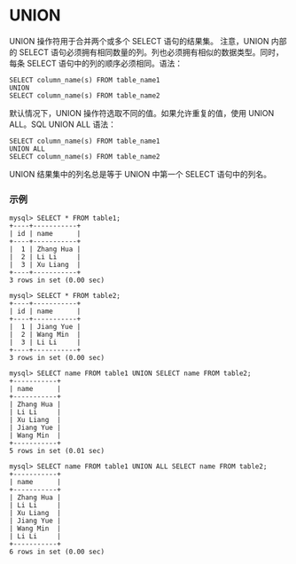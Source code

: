 UNION
===

UNION 操作符用于合并两个或多个 SELECT 语句的结果集。
注意，UNION 内部的 SELECT 语句必须拥有相同数量的列。列也必须拥有相似的数据类型。同时，每条 SELECT 语句中的列的顺序必须相同。语法：

```
SELECT column_name(s) FROM table_name1
UNION
SELECT column_name(s) FROM table_name2
```

默认情况下，UNION 操作符选取不同的值。如果允许重复的值，使用 UNION ALL。SQL UNION ALL 语法：

```
SELECT column_name(s) FROM table_name1
UNION ALL
SELECT column_name(s) FROM table_name2
```

UNION 结果集中的列名总是等于 UNION 中第一个 SELECT 语句中的列名。

### 示例

```
mysql> SELECT * FROM table1;
+----+-----------+
| id | name      |
+----+-----------+
|  1 | Zhang Hua |
|  2 | Li Li     |
|  3 | Xu Liang  |
+----+-----------+
3 rows in set (0.00 sec)

mysql> SELECT * FROM table2;
+----+-----------+
| id | name      |
+----+-----------+
|  1 | Jiang Yue |
|  2 | Wang Min  |
|  3 | Li Li     |
+----+-----------+
3 rows in set (0.00 sec)

mysql> SELECT name FROM table1 UNION SELECT name FROM table2;
+-----------+
| name      |
+-----------+
| Zhang Hua |
| Li Li     |
| Xu Liang  |
| Jiang Yue |
| Wang Min  |
+-----------+
5 rows in set (0.01 sec)

mysql> SELECT name FROM table1 UNION ALL SELECT name FROM table2;
+-----------+
| name      |
+-----------+
| Zhang Hua |
| Li Li     |
| Xu Liang  |
| Jiang Yue |
| Wang Min  |
| Li Li     |
+-----------+
6 rows in set (0.00 sec)
```
